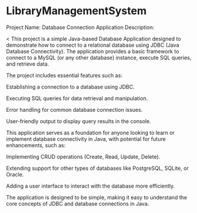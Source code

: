 # LibraryManagementSystem

<t2>Project Name: Database Connection Application</t2>
Description:

<p><
This project is a simple Java-based Database Application designed to demonstrate how to connect to a relational database using JDBC (Java Database Connectivity). The application provides a basic framework to connect to a MySQL (or any other database) instance, execute SQL queries, and retrieve data.

The project includes essential features such as:

Establishing a connection to a database using JDBC.

Executing SQL queries for data retrieval and manipulation.

Error handling for common database connection issues.

User-friendly output to display query results in the console.

This application serves as a foundation for anyone looking to learn or implement database connectivity in Java, with potential for future enhancements, such as:

Implementing CRUD operations (Create, Read, Update, Delete).

Extending support for other types of databases like PostgreSQL, SQLite, or Oracle.

Adding a user interface to interact with the database more efficiently.

The application is designed to be simple, making it easy to understand the core concepts of JDBC and database connections in Java.
</p>
